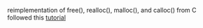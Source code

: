 reimplementation of free(), realloc(), malloc(), and calloc() from C <br>
followed this [tutorial](https://arjunsreedharan.org/post/148675821737/memory-allocators-101-write-a-simple-memory)

